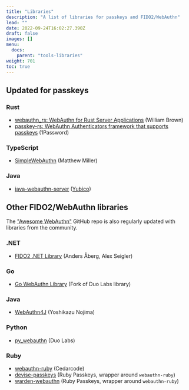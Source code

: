 ```yaml
---
title: "Libraries"
description: "A list of libraries for passkeys and FIDO2/WebAuthn"
lead: ""
date: 2022-09-24T16:02:27.390Z
draft: false
images: []
menu:
  docs:
    parent: "tools-libraries"
weight: 701
toc: true
---
```


## Updated for passkeys

### Rust

- [webauthn_rs: WebAuthn for Rust Server Applications](https://docs.rs/webauthn-rs/latest/webauthn_rs/) (William Brown)
- [passkey-rs: WebAuthn Authenticators framework that supports passkeys](https://github.com/1Password/passkey-rs) (1Password)

### TypeScript

- [SimpleWebAuthn](https://simplewebauthn.dev/) (Matthew Miller)

### Java

- [java-webauthn-server](https://github.com/Yubico/java-webauthn-server) ([Yubico](https://developers.yubico.com/java-webauthn-server/))

## Other FIDO2/WebAuthn libraries

The ["Awesome WebAuthn"](https://github.com/herrjemand/awesome-webauthn) GitHub repo is also regularly updated with libraries from the community.

### .NET

- [FIDO2 .NET Library](https://fido2-net-lib.passwordless.dev/) (Anders Åberg, Alex Seigler)

### Go

- [Go WebAuthn Library](https://github.com/go-webauthn/webauthn) (Fork of Duo Labs library)

### Java

- [WebAuthn4J](https://github.com/webauthn4j/webauthn4j) (Yoshikazu Nojima)

### Python

- [py_webauthn](https://github.com/duo-labs/py_webauthn) (Duo Labs)

### Ruby

- [webauthn-ruby](https://github.com/cedarcode/webauthn-ruby) (Cedarcode)
- [devise-passkeys](https://github.com/ruby-passkeys/devise-passkeys) (Ruby Passkeys, wrapper around `webauthn-ruby`)
- [warden-webauthn](https://github.com/ruby-passkeys/warden-webauthn) (Ruby Passkeys, wrapper around `webauthn-ruby`)
